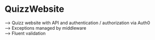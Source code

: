 # QuizzWebsite

--> Quizz website with API and authentication / authorization via Auth0<br/>
--> Exceptions managed by middleware<br/>
--> Fluent validation
